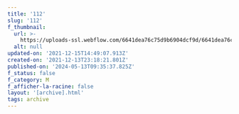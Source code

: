 ```yaml
---
title: '112'
slug: '112'
f_thumbnail:
  url: >-
    https://uploads-ssl.webflow.com/6641dea76c75d9b6904dcf9d/6641dea76c75d9b6904dd259_112.jpg
  alt: null
updated-on: '2021-12-15T14:49:07.913Z'
created-on: '2021-12-13T23:18:21.801Z'
published-on: '2024-05-13T09:35:37.825Z'
f_status: false
f_category: M
f_afficher-la-racine: false
layout: '[archive].html'
tags: archive
---
```



